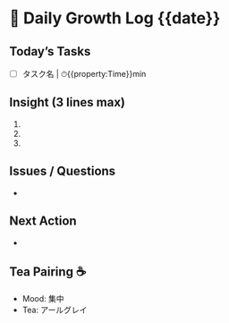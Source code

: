 # 📓 Daily Growth Log {{date}}
## Today’s Tasks  
- [ ] タスク名 | ⏱{{property:Time}}min

## Insight (3 lines max)  
1.  
2.  
3.  

## Issues / Questions  
-  

## Next Action  
-  

## Tea Pairing ☕️  
- Mood: 集中
- Tea: アールグレイ